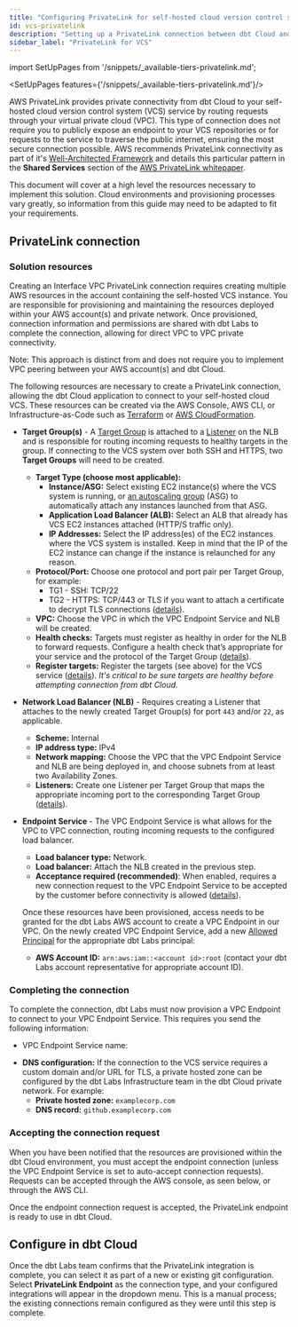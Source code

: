 ```yaml
---
title: "Configuring PrivateLink for self-hosted cloud version control systems (VCS)"
id: vcs-privatelink
description: "Setting up a PrivateLink connection between dbt Cloud and an organization’s cloud hosted git server"
sidebar_label: "PrivateLink for VCS"
---
```


import SetUpPages from '/snippets/_available-tiers-privatelink.md';

<SetUpPages features={'/snippets/_available-tiers-privatelink.md'}/>

AWS PrivateLink provides private connectivity from dbt Cloud to your self-hosted cloud version control system (VCS) service by routing requests through your virtual private cloud (VPC). This type of connection does not require you to publicly expose an endpoint to your VCS repositories or for requests to the service to traverse the public internet, ensuring the most secure connection possible. AWS recommends PrivateLink connectivity as part of it's [Well-Architected Framework](https://docs.aws.amazon.com/wellarchitected/latest/framework/welcome.html) and details this particular pattern in the **Shared Services** section of the [AWS PrivateLink whitepaper](https://docs.aws.amazon.com/pdfs/whitepapers/latest/aws-privatelink/aws-privatelink.pdf).

This document will cover at a high level the resources necessary to implement this solution. Cloud environments and provisioning processes vary greatly, so information from this guide may need to be adapted to fit your requirements.

## PrivateLink connection

<Lightbox src="/img/docs/dbt-cloud/cloud-configuring-dbt-cloud/privatelink-vcs-architecture.png" width="80%" title="High level overview of the dbt Cloud and AWS PrivateLink for VCS architecture" />

### Solution resources

Creating an Interface VPC PrivateLink connection requires creating multiple AWS resources in the account containing the self-hosted VCS instance. You are responsible for provisioning and maintaining the resources deployed within your AWS account(s) and private network. Once provisioned, connection information and permissions are shared with dbt Labs to complete the connection, allowing for direct VPC to VPC private connectivity. 

Note: This approach is distinct from and does not require you to implement VPC peering between your AWS account(s) and dbt Cloud.

The following resources are necessary to create a PrivateLink connection, allowing the dbt Cloud application to connect to your self-hosted cloud VCS. These resources can be created via the AWS Console, AWS CLI, or Infrastructure-as-Code such as [Terraform](https://registry.terraform.io/providers/hashicorp/aws/latest/docs) or [AWS CloudFormation](https://aws.amazon.com/cloudformation/).

- **Target Group(s)** - A [Target Group](https://docs.aws.amazon.com/elasticloadbalancing/latest/network/load-balancer-target-groups.html) is attached to a [Listener](https://docs.aws.amazon.com/elasticloadbalancing/latest/network/load-balancer-listeners.html) on the NLB and is responsible for routing incoming requests to healthy targets in the group. If connecting to the VCS system over both SSH and HTTPS, two **Target Groups** will need to be created.
    - **Target Type (choose most applicable):**
        - **Instance/ASG:** Select existing EC2 instance(s) where the VCS system is running, or [an autoscaling group](https://docs.aws.amazon.com/autoscaling/ec2/userguide/attach-load-balancer-asg.html) (ASG) to automatically attach any instances launched from that ASG.
        - **Application Load Balancer (ALB):** Select an ALB that already has VCS EC2 instances attached (HTTP/S traffic only).
        - **IP Addresses:** Select the IP address(es) of the EC2 instances where the VCS system is installed. Keep in mind that the IP of the EC2 instance can change if the instance is relaunched for any reason.
    - **Protocol/Port:** Choose one protocol and port pair per Target Group, for example:
        - TG1 - SSH: TCP/22
        - TG2 - HTTPS: TCP/443 or TLS if you want to attach a certificate to decrypt TLS connections ([details](https://docs.aws.amazon.com/elasticloadbalancing/latest/network/create-tls-listener.html)).
    - **VPC:** Choose the VPC in which the VPC Endpoint Service and NLB will be created.
    - **Health checks:** Targets must register as healthy in order for the NLB to forward requests. Configure a health check that’s appropriate for your service and the protocol of the Target Group ([details](https://docs.aws.amazon.com/elasticloadbalancing/latest/network/target-group-health-checks.html)).
    - **Register targets:** Register the targets (see above) for the VCS service ([details](https://docs.aws.amazon.com/elasticloadbalancing/latest/application/target-group-register-targets.html)). _It's critical to be sure targets are healthy before attempting connection from dbt Cloud._
- **Network Load Balancer (NLB)** - Requires creating a Listener that attaches to the newly created Target Group(s) for port `443` and/or `22`, as applicable.
    - **Scheme:** Internal
    - **IP address type:** IPv4
    - **Network mapping:** Choose the VPC that the VPC Endpoint Service and NLB are being deployed in, and choose subnets from at least two Availability Zones.
    - **Listeners:** Create one Listener per Target Group that maps the appropriate incoming port to the corresponding Target Group ([details](https://docs.aws.amazon.com/elasticloadbalancing/latest/network/load-balancer-listeners.html)).
- **Endpoint Service** - The VPC Endpoint Service is what allows for the VPC to VPC connection, routing incoming requests to the configured load balancer.
    - **Load balancer type:** Network.
    - **Load balancer:** Attach the NLB created in the previous step.
    - **Acceptance required (recommended)**:  When enabled, requires a new connection request to the VPC Endpoint Service to be accepted by the customer before connectivity is allowed ([details](https://docs.aws.amazon.com/vpc/latest/privatelink/configure-endpoint-service.html#accept-reject-connection-requests)).

    Once these resources have been provisioned, access needs to be granted for the dbt Labs AWS account to create a VPC Endpoint in our VPC. On the newly created VPC Endpoint Service, add a new [Allowed Principal](https://docs.aws.amazon.com/vpc/latest/privatelink/configure-endpoint-service.html#add-remove-permissions) for the appropriate dbt Labs principal: 

   -  **AWS Account ID:**	`arn:aws:iam::<account id>:root` (contact your dbt Labs account representative for appropriate account ID).

### Completing the connection

To complete the connection, dbt Labs must now provision a VPC Endpoint to connect to your VPC Endpoint Service. This requires you send the following information:
 
 - VPC Endpoint Service name:

 <Lightbox src="/img/docs/dbt-cloud/cloud-configuring-dbt-cloud/vpc-endpoint-service-name.png" width="80%" title="Location of the VPC Endpoint Service name in the AWS console" />

 - **DNS configuration:** If the connection to the VCS service requires a custom domain and/or URL for TLS, a private hosted zone can be configured by the dbt Labs Infrastructure team in the dbt Cloud private network. For example:
    - **Private hosted zone:** `examplecorp.com`
    - **DNS record:** `github.examplecorp.com`

### Accepting the connection request

When you have been notified that the resources are provisioned within the dbt Cloud environment, you must accept the endpoint connection (unless the VPC Endpoint Service is set to auto-accept connection requests). Requests can be accepted through the AWS console, as seen below, or through the AWS CLI.

<Lightbox src="/img/docs/dbt-cloud/cloud-configuring-dbt-cloud/accept-request.png" width="80%" title="Accept the connection request" />

Once the endpoint connection request is accepted, the PrivateLink endpoint is ready to use in dbt Cloud.

## Configure in dbt Cloud

Once the dbt Labs team confirms that the PrivateLink integration is complete, you can select it as part of a new or existing git configuration. Select **PrivateLink Endpoint** as the connection type, and your configured integrations will appear in the dropdown menu. This is a manual process; the existing connections remain configured as they were until this step is complete.  

<Lightbox src="/img/docs/dbt-cloud/cloud-configuring-dbt-cloud/vcs-setup-new.png" width="80%" title="Configuring a new git integration" />

<Lightbox src="/img/docs/dbt-cloud/cloud-configuring-dbt-cloud/vcs-setup-existing.png" width="80%" title="Editing an existing git integration" />